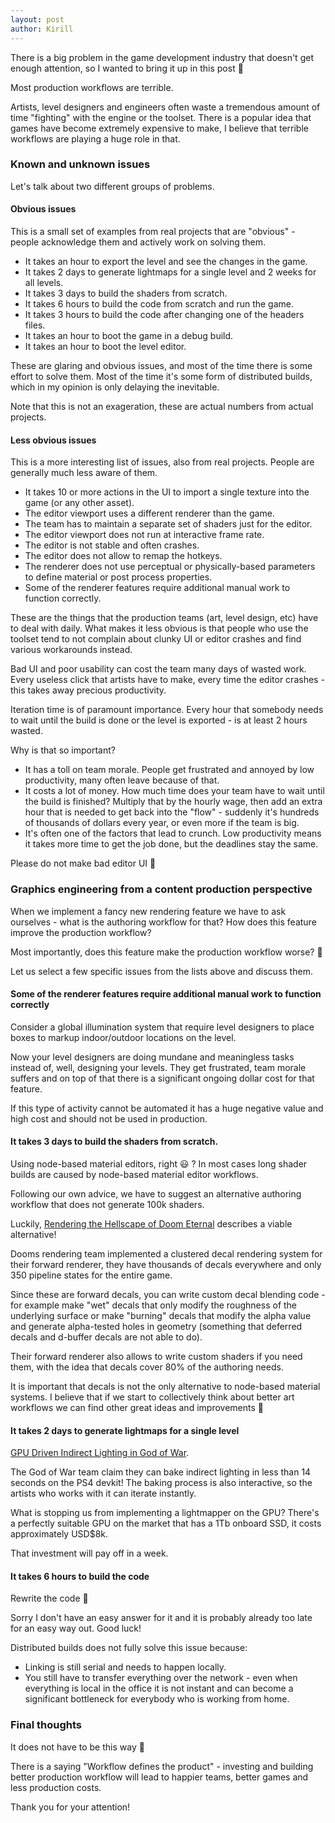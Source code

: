 ```yaml
---
layout: post
author: Kirill
---
```


There is a big problem in the game development industry that doesn't get enough attention, so I wanted to bring it up in this post 🙂

Most production workflows are terrible.

Artists, level designers and engineers often waste a tremendous amount of time "fighting" with the engine or the toolset. There is a popular idea that games have become extremely expensive to make, I believe that terrible workflows are playing a huge role in that.

### Known and unknown issues

Let's talk about two different groups of problems.

#### Obvious issues

This is a small set of examples from real projects that are "obvious" - people acknowledge them and actively work on solving them.
* It takes an hour to export the level and see the changes in the game.
* It takes 2 days to generate lightmaps for a single level and 2 weeks for all levels.
* It takes 3 days to build the shaders from scratch.
* It takes 6 hours to build the code from scratch and run the game.
* It takes 3 hours to build the code after changing one of the headers files.
* It takes an hour to boot the game in a debug build.
* It takes an hour to boot the level editor.

These are glaring and obvious issues, and most of the time there is some effort to solve them. Most of the time it's some form of distributed builds, which in my opinion is only delaying the inevitable.

Note that this is not an exageration, these are actual numbers from actual projects.

#### Less obvious issues

This is a more interesting list of issues, also from real projects. People are generally much less aware of them.
* It takes 10 or more actions in the UI to import a single texture into the game (or any other asset).
* The editor viewport uses a different renderer than the game.
* The team has to maintain a separate set of shaders just for the editor.
* The editor viewport does not run at interactive frame rate.
* The editor is not stable and often crashes.
* The editor does not allow to remap the hotkeys.
* The renderer does not use perceptual or physically-based parameters to define material or post process properties.
* Some of the renderer features require additional manual work to function correctly.

These are the things that the production teams (art, level design, etc) have to deal with daily.
What makes it less obvious is that people who use the toolset tend to not complain about clunky UI or editor crashes and find various workarounds instead.

Bad UI and poor usability can cost the team many days of wasted work. Every useless click that artists have to make, every time the editor crashes - this takes away precious productivity.

Iteration time is of paramount importance. Every hour that somebody needs to wait until the build is done or the level is exported - is at least 2 hours wasted.

Why is that so important?
* It has a toll on team morale. People get frustrated and annoyed by low productivity, many often leave because of that.
* It costs a lot of money. How much time does your team have to wait until the build is finished? Multiply that by the hourly wage, then add an extra hour that is needed to get back into the "flow" - suddenly it's hundreds of thousands of dollars every year, or even more if the team is big.
* It's often one of the factors that lead to crunch. Low productivity means it takes more time to get the job done, but the deadlines stay the same.

Please do not make bad editor UI 🙁

### Graphics engineering from a content production perspective

When we implement a fancy new rendering feature we have to ask ourselves - what is the authoring workflow for that? How does this feature improve the production workflow?

Most importantly, does this feature make the production workflow worse? 🙂

Let us select a few specific issues from the lists above and discuss them.

#### Some of the renderer features require additional manual work to function correctly

Consider a global illumination system that require level designers to place boxes to markup indoor/outdoor locations on the level.

Now your level designers are doing mundane and meaningless tasks instead of, well, designing your levels. They get frustrated, team morale suffers and on top of that there is a significant ongoing dollar cost for that feature.

If this type of activity cannot be automated it has a huge negative value and high cost and should not be used in production.

#### It takes 3 days to build the shaders from scratch.

Using node-based material editors, right 😃 ? In most cases long shader builds are caused by node-based material editor workflows.

Following our own advice, we have to suggest an alternative authoring workflow that does not generate 100k shaders.

Luckily, [Rendering the Hellscape of Doom Eternal](https://advances.realtimerendering.com/s2020/RenderingDoomEternal.pdf) describes a viable alternative!

Dooms rendering team implemented a clustered decal rendering system for their forward renderer, they have thousands of decals everywhere and only 350 pipeline states for the entire game.

Since these are forward decals, you can write custom decal blending code - for example make "wet" decals that only modify the roughness of the underlying surface or make "burning" decals that modify the alpha value and generate alpha-tested holes in geometry (something that deferred decals and d-buffer decals are not able to do).

Their forward renderer also allows to write custom shaders if you need them, with the idea that decals cover 80% of the authoring needs.

It is important that decals is not the only alternative to node-based material systems. I believe that if we start to collectively think about better art workflows we can find other great ideas and improvements 🙂

#### It takes 2 days to generate lightmaps for a single level

[GPU Driven Indirect Lighting in God of War](https://ubm-twvideo01.s3.amazonaws.com/o1/vault/gdc2019/presentations/Hobson_Josh_The_Indirect_Lighting.pdf).

The God of War team claim they can bake indirect lighting in less than 14 seconds on the PS4 devkit! The baking process is also interactive, so the artists who works with it can iterate instantly.

What is stopping us from implementing a lightmapper on the GPU? There's a perfectly suitable GPU on the market that has a 1Tb onboard SSD, it costs approximately USD$8k.

That investment will pay off in a week.

#### It takes 6 hours to build the code

Rewrite the code 🙂

Sorry I don't have an easy answer for it and it is probably already too late for an easy way out. Good luck!

Distributed builds does not fully solve this issue because:
* Linking is still serial and needs to happen locally.
* You still have to transfer everything over the network - even when everything is local in the office it is not instant and can become a significant bottleneck for everybody who is working from home.

### Final thoughts

It does not have to be this way 🙂

There is a saying "Workflow defines the product" - investing and building better production workflow will lead to happier teams, better games and less production costs.

Thank you for your attention!
